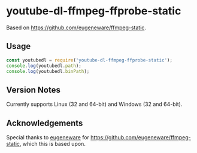 youtube-dl-ffmpeg-ffprobe-static
====

Based on <https://github.com/eugeneware/ffmpeg-static>.

Usage
----

```js
const youtubedl = require('youtube-dl-ffmpeg-ffprobe-static');
console.log(youtubedl.path);
console.log(youtubedl.binPath);
```

Version Notes
----

Currently supports Linux (32 and 64-bit) and Windows (32 and 64-bit).

Acknowledgements
----

Special thanks to [eugeneware](https://github.com/eugeneware) for <https://github.com/eugeneware/ffmpeg-static>, which this is based upon.
